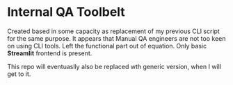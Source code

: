 # Internal QA Toolbelt

Created based in some capacity as replacement of my previous CLI script for the same purpose. It appears that Manual QA engineers are not too keen on using CLI tools.
Left the functional part out of equation. Only basic **Streamlit** frontend is present.


This repo will eventuaslly also be replaced wth generic version, when I will get to it.